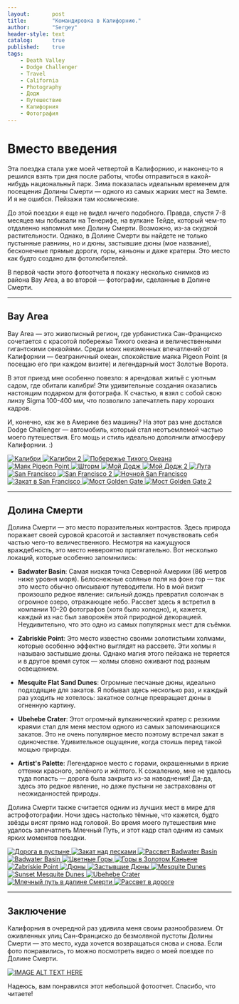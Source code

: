 ```yaml
---
layout:       post
title:        "Командировка в Калифорнию."
author:       "Sergey"
header-style: text
catalog:      true
published:    true
tags:
    - Death Valley
    - Dodge Challenger 
    - Travel
    - California
    - Photography
    - Додж
    - Путешествие
    - Калифорния
    - Фотография
---
```


# Вместо введения
Эта поездка стала уже моей четвертой в Калифорнию, и наконец-то я решился взять три дня после работы, чтобы отправиться в какой-нибудь национальный парк. Зима показалась идеальным временем для посещения Долины Смерти — одного из самых жарких мест на Земле. И я не ошибся. Пейзажи там космические. 

До этой поездки я еще не видел ничего подобного. Правда, спустя 7-8 месяцев мы побывали на Тенерифе, на вулкане Тейде, который чем-то отдаленно напомнил мне Долину Смерти. Возможно, из-за скудной растительности. Однако, в Долине Смерти вы найдете не только пустынные равнины, но и дюны, застывшие дюны (мое название), бесконечные прямые дороги, горы, каньоны и даже кратеры. Это место как будто создано для фотолюбителей.

В первой части этого фотоотчета я покажу несколько снимков из района Bay Area, а во второй — фотографии, сделанные в Долине Смерти. 

---

## Bay Area

Bay Area — это живописный регион, где урбанистика Сан-Франциско сочетается с красотой побережья Тихого океана и величественными гигантскими секвойями. Среди моих неизменных впечатлений от Калифорнии — безграничный океан, спокойствие маяка Pigeon Point (я посещаю его при каждом визите) и легендарный мост Золотые Ворота.

В этот приезд мне особенно повезло: я арендовал жильё с уютным садом, где обитали калибри! Эти удивительные создания оказались настоящим подарком для фотографа. К счастью, я взял с собой свою линзу Sigma 100-400 мм, что позволило запечатлеть пару хороших кадров. 

И, конечно, как же в Америке без машины? На этот раз мне достался Dodge Challenger — автомобиль, который стал неотъемлемой частью моего путешествия. Его мощь и стиль идеально дополнили атмосферу Калифорнии. :)

<div class="photo-grid">
  <a href="{{site.baseurl}}/img/8_death_valley/DSC00173-Enhanced-NR.jpeg" data-lightbox="gallery" data-title="Калибри">
    <img src="{{site.baseurl}}/img/8_death_valley/DSC00173-Enhanced-NR.jpeg" alt="Калибри">
  </a>
  <a href="{{site.baseurl}}/img/8_death_valley/DSC00126.jpeg" data-lightbox="gallery" data-title="Калибри 2">
    <img src="{{site.baseurl}}/img/8_death_valley/DSC00126.jpeg" alt="Калибри 2">
  </a>
  <a href="{{site.baseurl}}/img/8_death_valley/DSC07343.jpeg" data-lightbox="gallery" data-title="Побережье Тихого Океана">
    <img src="{{site.baseurl}}/img/8_death_valley/DSC07343.jpeg" alt="Побережье Тихого Океана">
  </a>
   <a href="{{site.baseurl}}/img/8_death_valley/DSC07388.jpeg" data-lightbox="gallery" data-title="Маяк Pigeon Point">
    <img src="{{site.baseurl}}/img/8_death_valley/DSC07388.jpeg" alt="Маяк Pigeon Point">
  </a>
    <a href="{{site.baseurl}}/img/8_death_valley/DSC09050.jpeg" data-lightbox="gallery" data-title="Шторм">
    <img src="{{site.baseurl}}/img/8_death_valley/DSC09050.jpeg" alt="Шторм">
  </a>
   <a href="{{site.baseurl}}/img/8_death_valley/DSC07745.jpeg" data-lightbox="gallery" data-title="Мой додж">
    <img src="{{site.baseurl}}/img/8_death_valley/DSC07745.jpeg" alt="Мой Додж">
  </a>
    <a href="{{site.baseurl}}/img/8_death_valley/DSC08462.jpeg" data-lightbox="gallery" data-title="Мой додж 2">
    <img src="{{site.baseurl}}/img/8_death_valley/DSC08462.jpeg" alt="Мой Додж 2">
  </a>
     <a href="{{site.baseurl}}/img/8_death_valley/DSC00296.jpeg" data-lightbox="gallery" data-title="Луга">
    <img src="{{site.baseurl}}/img/8_death_valley/DSC00296.jpeg" alt="Луга">
  </a>
     <a href="{{site.baseurl}}/img/8_death_valley/DSC07917.jpeg" data-lightbox="gallery" data-title="San Francisco">
    <img src="{{site.baseurl}}/img/8_death_valley/DSC07917.jpeg" alt="San Francisco">
  </a>
      <a href="{{site.baseurl}}/img/8_death_valley/DSC07955.jpeg" data-lightbox="gallery" data-title="San Francisco 2">
    <img src="{{site.baseurl}}/img/8_death_valley/DSC07955.jpeg" alt="San Francisco 2">
  </a>
   <a href="{{site.baseurl}}/img/8_death_valley/DSC08151_Panorama.jpeg" data-lightbox="gallery" data-title="Ночной San Francisco">
    <img src="{{site.baseurl}}/img/8_death_valley/DSC08151_Panorama.jpeg" alt="Ночной San Francisco">
  </a>
   <a href="{{site.baseurl}}/img/8_death_valley/DSC08381.jpeg" data-lightbox="gallery" data-title="Закат в San Francisco">
    <img src="{{site.baseurl}}/img/8_death_valley/DSC08381.jpeg" alt="Закат в San Francisco">
  </a>
     <a href="{{site.baseurl}}/img/8_death_valley/DSC07816.jpeg" data-lightbox="gallery" data-title="Мост Golden Gate">
    <img src="{{site.baseurl}}/img/8_death_valley/DSC07816.jpeg" alt="Мост Golden Gate">
  </a>
      <a href="{{site.baseurl}}/img/8_death_valley/DSC07855.jpeg" data-lightbox="gallery" data-title="Мост Golden Gate 2">
    <img src="{{site.baseurl}}/img/8_death_valley/DSC07855.jpeg" alt="Мост Golden Gate 2">
  </a>
</div>

---

## Долина Смерти

Долина Смерти — это место поразительных контрастов. Здесь природа поражает своей суровой красотой и заставляет почувствовать себя частью чего-то величественного. Несмотря на кажущуюся враждебность, это место невероятно притягательно. Вот несколько локаций, которые особенно запомнились:

- **Badwater Basin**: Самая низкая точка Северной Америки (86 метров ниже уровня моря). Белоснежные соляные поля на фоне гор — так это место обычно описывают путеводители. Но в мой визит произошло редкое явление: сильный дождь превратил солончак в огромное озеро, отражающее небо. Рассвет здесь я встретил в компании 10–20 фотографов (хотя было холодно), и, кажется, каждый из нас был заворожён этой природной декорацией. Неудивительно, что это одно из самых популярных мест для съёмки.

- **Zabriskie Point**: Это место известно своими золотистыми холмами, которые особенно эффектно выглядят на рассвете. Эти холмы я называю застывшие дюны. Однако магия этого пейзажа не теряется и в другое время суток — холмы словно оживают под разным освещением. 

- **Mesquite Flat Sand Dunes**: Огромные песчаные дюны, идеально подходящие для закатов. Я побывал здесь несколько раз, и каждый раз уходить не хотелось: закатное солнце превращает дюны в огненную картину.

- **Ubehebe Crater**: Этот огромный вулканический кратер с резкими краями стал для меня местом одного из самых запоминающихся закатов. Это не очень популярное место поэтому встречал закат в одиночестве. Удивительное ощущение, когда стоишь перед такой мощью природы.

- **Artist's Palette**: Легендарное место с горами, окрашенными в яркие оттенки красного, зелёного и жёлтого. К сожалению, мне не удалось туда попасть — дорога была закрыта из-за наводнения! Да-да, здесь это редкое явление, но даже пустыни не застрахованы от неожиданностей природы.

Долина Смерти также считается одним из лучших мест в мире для астрофотографии. Ночи здесь настолько тёмные, что кажется, будто звёзды висят прямо над головой. Во время моего путешествия мне удалось запечатлеть Млечный Путь, и этот кадр стал одним из самых ярких моментов поездки.

<div class="photo-grid">
  <a href="{{site.baseurl}}/img/8_death_valley/DSC00638.jpeg" data-lightbox="gallery" data-title="Дорога в пустыне">
    <img src="{{site.baseurl}}/img/8_death_valley/DSC00638.jpeg" alt="Дорога в пустыне">
  </a>
  <a href="{{site.baseurl}}/img/8_death_valley/DSC00675.jpeg" data-lightbox="gallery" data-title="Закат над песками">
    <img src="{{site.baseurl}}/img/8_death_valley/DSC00675.jpeg" alt="Закат над песками">
  </a>
  <a href="{{site.baseurl}}/img/8_death_valley/DSC00763.jpeg" data-lightbox="gallery" data-title="Рассвет Badwater Basin">
    <img src="{{site.baseurl}}/img/8_death_valley/DSC00763.jpeg" alt="Рассвет Badwater Basin">
  </a>
   <a href="{{site.baseurl}}/img/8_death_valley/DSC00776.jpeg" data-lightbox="gallery" data-title="Badwater Basin">
    <img src="{{site.baseurl}}/img/8_death_valley/DSC00776.jpeg" alt="Badwater Basin">
  </a>
    <a href="{{site.baseurl}}/img/8_death_valley/DSC00867.jpeg" data-lightbox="gallery" data-title="Цветные Горы">
    <img src="{{site.baseurl}}/img/8_death_valley/DSC00867.jpeg" alt="Цветные Горы">
  </a>
  <a href="{{site.baseurl}}/img/8_death_valley/DSC01158.jpeg" data-lightbox="gallery" data-title="Горы в Золотом Каньене">
    <img src="{{site.baseurl}}/img/8_death_valley/DSC01158.jpeg" alt="Горы в Золотом Каньене">
  </a>
  <a href="{{site.baseurl}}/img/8_death_valley/DSC01248.jpeg" data-lightbox="gallery" data-title="Zabriskie Point">
    <img src="{{site.baseurl}}/img/8_death_valley/DSC01248.jpeg" alt="Zabriskie Point">
  </a>
  <a href="{{site.baseurl}}/img/8_death_valley/DSC01514-Edit.jpeg" data-lightbox="gallery" data-title="Дюны">
    <img src="{{site.baseurl}}/img/8_death_valley/DSC01514-Edit.jpeg" alt="Дюны">
  </a>
   <a href="{{site.baseurl}}/img/8_death_valley/DSC01419.jpeg" data-lightbox="gallery" data-title="Застывшие Дюны">
    <img src="{{site.baseurl}}/img/8_death_valley/DSC01419.jpeg" alt="Застывшие Дюны">
  </a>
   <a href="{{site.baseurl}}/img/8_death_valley/DSC01555.jpeg" data-lightbox="gallery" data-title="Mesquite Dunes">
    <img src="{{site.baseurl}}/img/8_death_valley/DSC01555.jpeg" alt="Mesquite Dunes">
  </a>
  <a href="{{site.baseurl}}/img/8_death_valley/DSC01610.jpeg" data-lightbox="gallery" data-title="Sunset Mesquite Dunes">
    <img src="{{site.baseurl}}/img/8_death_valley/DSC01610.jpeg" alt="Sunset Mesquite Dunes">
  </a>
  <a href="{{site.baseurl}}/img/8_death_valley/DSC02152-HDR-3.jpeg" data-lightbox="gallery" data-title="Ubehebe Crater">
    <img src="{{site.baseurl}}/img/8_death_valley/DSC02152-HDR-3.jpeg" alt="Ubehebe Crater">
  </a>
  <a href="{{site.baseurl}}/img/8_death_valley/DSC02243-Enhanced-NR.jpeg" data-lightbox="gallery" data-title="Млечный путь в далине Смерти">
    <img src="{{site.baseurl}}/img/8_death_valley/DSC02243-Enhanced-NR.jpeg" alt="Млечный путь в далине Смерти">
  </a>
  <a href="{{site.baseurl}}/img/8_death_valley/DSC02322-Edit.jpeg" data-lightbox="gallery" data-title="Рассвет в дороге">
    <img src="{{site.baseurl}}/img/8_death_valley/DSC02322-Edit.jpeg" alt="Рассвет в дороге">
  </a>
</div>

---

## Заключение
Калифорния в очередной раз удивила меня своим разнообразием. От оживленных улиц Сан-Франциско до безмолвной пустоты Долины Смерти — это место, куда хочется возвращаться снова и снова. Если фото понравились, то можно посмотреть видео о моей поездке по Долине Смерти. 

[![IMAGE ALT TEXT HERE](https://img.youtube.com/vi/C2kgY2ChmJ0/0.jpg)](https://www.youtube.com/watch?v=C2kgY2ChmJ0)

Надеюсь, вам понравился этот небольшой фотоотчет. Спасибо, что читаете! 
